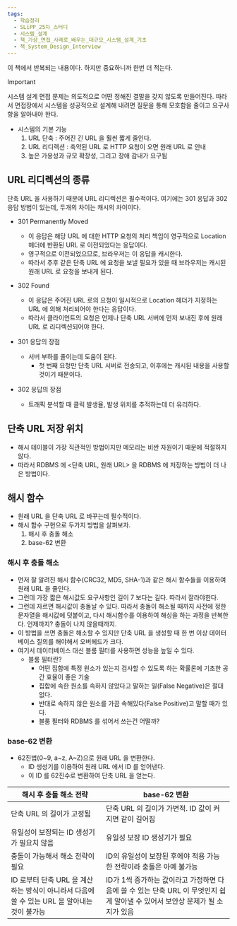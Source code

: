```yaml
---
tags:
  - 학습정리
  - SLiPP_25차_스터디
  - 시스템_설계
  - 책_가상_면접_사례로_배우는_대규모_시스템_설계_기초
  - 책_System_Design_Interview
---
```

이 책에서 반복되는 내용이다. 하지만 중요하니까 한번 더 적는다.

>[!important]
>시스템 설계 면접 문제는 의도적으로 어떤 정해진 결말을 갖지 않도록 만들어진다.
>따라서 면접장에서 시스템을 성공적으로 설계해 내려면 질문을 통해 모호함을 줄이고 요구사항을 알아내야 한다.

- 시스템의 기본 기능
	1. URL 단축 : 주어진 긴 URL 을 훨씬 짧게 줄인다.
	2. URL 리디렉션 : 축약된 URL 로 HTTP 요청이 오면 원래 URL 로 안내
	3. 높은 가용성과 규모 확장성, 그리고 장애 감내가 요구됨

## URL 리디렉션의 종류

단축 URL 을 사용하기 때문에 URL 리디렉션은 필수적이다.
여기에는 301 응답과 302 응답 방법이 있는데, 두개의 차이는 캐시의 차이이다.

- 301 Permanently Moved
	- 이 응답은 해당 URL 에 대한 HTTP 요청의 처리 책임이 영구적으로 Location 헤더에 반환된 URL 로 이전되었다는 응답이다.
	- 영구적으로 이전되었으므로, 브라우저는 이 응답을 캐시한다.
	- 따라서 추후 같은 단축 URL 에 요청을 보낼 필요가 있을 때 브라우저는 캐시된 원래 URL 로 요청을 보내게 된다.
- 302 Found
	- 이 응답은 주어진 URL 로의 요청이 일시적으로 Location 헤더가 지정하는 URL 에 의해 처리되어야 한다는 응답이다.
	- 따라서 클라이언트의 요청은 언제나 단축 URL 서버에 먼저 보내진 후에 원래 URL 로 리디렉션되어야 한다.

- 301 응답의 장점
	- 서버 부하를 줄이는데 도움이 된다.
		- 첫 번째 요청만 단축 URL 서버로 전송되고, 이후에는 캐시된 내용을 사용할 것이기 때문이다.
- 302 응답의 장점
	- 트래픽 분석할 때 클릭 발생율, 발생 위치를 추적하는데 더 유리하다.

## 단축 URL 저장 위치

- 해시 테이블이 가장 직관적인 방법이지만 메모리는 비싼 자원이기 때문에 적절하지 않다.
- 따라서 RDBMS 에 <단축 URL, 원래 URL> 을 RDBMS 에 저장하는 방법이 더 나은 방법이다.

## 해시 함수

- 원래 URL 을 단축 URL 로 바꾸는데 필수적이다.
- 해시 함수 구현으로 두가지 방법을 살펴보자.
	1. 해시 후 충돌 해소
	2. base-62 변환

### 해시 후 충돌 해소

- 먼저 잘 알려진 해시 함수(CRC32, MD5, SHA-1)과 같은 해시 함수들을 이용하여 원래 URL 을 줄인다.
- 그런데 가장 짧은 해시값도 요구사항인 길이 7 보다는 길다. 따라서 잘라야한다.
- 그런데 자르면 해시값이 충돌날 수 있다. 따라서 충돌이 해소될 때까지 사전에 정한 문자열을 해시값에 덧붙이고, 다시 해시함수를 이용하여 해싱을 하는 과정을 반복한다. 언제까지? 충돌이 나지 않을때까지.
- 이 방법을 쓰면 충돌은 해소할 수 있지만 단축 URL 을 생성할 때 한 번 이상 데이터베이스 질의를 해야해서 오버헤드가 크다.
- 여기서 데이터베이스 대신 블룸 필터를 사용하면 성능을 높일 수 있다.
	- 블룸 필터란?
		- 어떤 집합에 특정 원소가 있는지 검사할 수 있도록 하는 확률론에 기초한 공간 효율이 좋은 기술
		- 집합에 속한 원소를 속하지 않았다고 말하는 일(False Negative)은 절대 없다.
		- 반대로 속하지 않은 원소를 가끔 속해있다(False Positive)고 말할 때가 있다.
		- 블룸 필터와 RDBMS 를 섞어서 쓰는건 어떨까?

### base-62 변환

- 62진법(0~9, a~z, A~Z)으로 원래 URL 을 변환한다.
	- ID 생성기를 이용하여 원래 URL 에서 ID 를 얻어낸다.
	- 이 ID 를 62진수로 변환하여 단축 URL 을 얻는다.

| 해시 후 충돌 해소 전략 | base-62 변환 |
| ---- | ---- |
| 단축 URL 의 길이가 고정됨 | 단축 URL 의 길이가 가변적. ID 값이 커지면 같이 길어짐 |
| 유일성이 보장되는 ID 생성기가 필요치 않음 | 유일성 보장 ID 생성기가 필요 |
| 충돌이 가능해서 해소 전략이 필요 | ID의 유일성이 보장된 후에야 적용 가능한 전략이라 충돌은 아예 불가능 |
| ID 로부터 단축 URL 을 계산하는 방식이 아니라서 다음에 쓸 수 있는 URL 을 알아내는 것이 불가능 | ID가 1씩 증가하는 값이라고 가정하면 다음에 쓸 수 있는 단축 URL 이 무엇인지 쉽게 알아낼 수 있어서 보안상 문제가 될 소지가 있음 |







